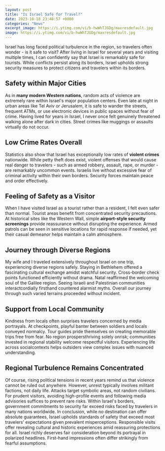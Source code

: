 ```yaml
---
layout: post
title: "Is Israel Safe for Travel?"
date: 2023-10-18 23:48:57 +0000
categories: "News"
excerpt_image: https://i.ytimg.com/vi/b-hwWhTJGDg/maxresdefault.jpg
image: https://i.ytimg.com/vi/b-hwWhTJGDg/maxresdefault.jpg
---
```


Israel has long faced political turbulence in the region, so travelers often wonder - is it safe to visit? After living in Israel for several years and visiting multiple times, I can confidently say that Israel is remarkably safe for tourists. While conflicts persist along its borders, Israel upholds strong security measures to protect citizens and travelers within its borders.
## Safety within Major Cities 
As in **many modern Western nations**, random acts of violence are extremely rare within Israel's major population centers. Even late at night in urban areas like Tel Aviv or Jerusalem, it is safe to wander the streets, frequent ATMs, or use electronic devices in public spaces without fear of crime. Having lived for years in Israel, I never once felt genuinely threatened walking alone after dark in cities. Street crimes like muggings or assaults virtually do not occur.
## Low Crime Rates Overall
Statistics also show that Israel has exceptionally low rates of **violent crimes** nationwide. While petty theft does exist, violent offenses that would cause real danger to travelers - such as armed robbery, assault, rape, or murder - are remarkably uncommon events. Israelis live without excessive fear of criminal activity within their own borders. Security forces maintain peace and order effectively. 
## Feeling of Safety as a Visitor 
When I have visited Israel as a tourist rather than a resident, I felt even safer than normal. Tourist areas benefit from concentrated security precautions. At historical sites like the Western Wall, simple **airport-style security screenings** provide reassurance without disrupting the experience. Armed patrols can be seen in sensitive locations for rapid response if needed, yet their casual demeanor helps maintain a calm atmosphere. 
## Journey through Diverse Regions
My wife and I traveled extensively throughout Israel on one trip, experiencing diverse regions safely. Staying in Bethlehem offered a fascinating cultural exchange amidst watchful security. Cross-border check points functioned efficiently without drama. Natal reaffirmed the welcoming soul of the Galilee region. Seeing Israeli and Palestinian communities interactcordially firsthand countered alarmist myths. Overall our journey through such varied terrains proceeded without incident.
## Support from Local Community  
Kindness from locals often surprises travelers concerned by media portrayals. At checkpoints, playful banter between soldiers and locals conveyed normalcy. Tour guides pride themselves on creating memorable trips free from fear. No region prospersthriving solely onrisk; communities invested in regional stability welcome respectful visitors. Experiencing life across socialcontexts helps outsiders view complex issues with nuanced understanding.
## Regional Turbulence Remains Concentrated
Of course, rising political tensions in recent years remind us that violence cannot be ruled out anywhere. However, unrest typically involves militant factions, not daily life. Attacks target symbolic areas, not random civilians. For prudent visitors, avoiding high-profile events and following media advisories suffices to prevent rare risks. Within Israel's borders, government commitments to security far exceed risks faced by travelers in many nations worldwide.
In conclusion, while no destination can offer absolute guarantees, Israel upholds standards of safety that exceed most travelers' expectations given prevalent misperceptions. Responsible visits offer revealing cultural and historic experiences amid reassuring protections for all. Israel richly deserves fair consideration beyond its portrayal in polarized headlines. First-hand impressions often differ strikingly from fearful assumptions.